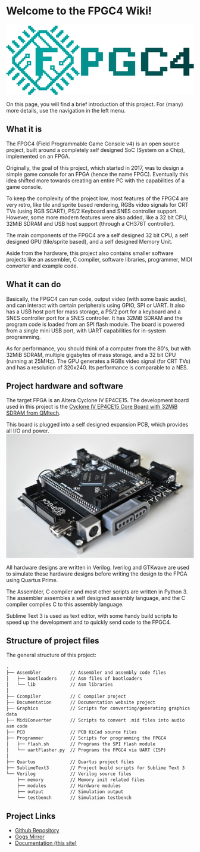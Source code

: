# Welcome to the FPGC4 Wiki!

[![FPGC4 Logo](images/logo_big_alpha.png)](https://www.github.com/b4rt-dev/FPGC4)

On this page, you will find a brief introduction of this project. For (many) more details, use the navigation in the left menu.

## What it is
The FPGC4 (Field Programmable Game Console v4) is an open source project, built around a completely self designed SoC (System on a Chip), implemented on an FPGA.

Originally, the goal of this project, which started in 2017, was to design a simple game console for an FPGA (hence the name FPGC). Eventually this idea shifted more towards creating an entire PC with the capabilities of a game console. 

To keep the complexity of the project low, most features of the FPGC4 are very retro, like tile and sprite based rendering, RGBs video signals for CRT TVs (using RGB SCART), PS/2 Keyboard and SNES controller support. However, some more modern features were also added, like a 32 bit CPU, 32MiB SDRAM and USB host support (through a CH376T controller).

The main components of the FPGC4 are a self designed 32 bit CPU, a self designed GPU (tile/sprite based), and a self designed Memory Unit.

Aside from the hardware, this project also contains smaller software projects like an assembler, C compiler, software libraries, programmer, MIDI converter and example code.

## What it can do
Basically, the FPGC4 can run code, output video (with some basic audio), and can interact with certain peripherals using GPIO, SPI or UART. It also has a USB host port for mass storage, a PS/2 port for a keyboard and a SNES controller port for a SNES controller. It has 32MiB SDRAM and the program code is loaded from an SPI flash module. The board is powered from a single mini USB port, with UART capabilities for in-system programming.

As for performance, you should think of a computer from the 80's, but with 32MiB SDRAM, multiple gigabytes of mass storage, and a 32 bit CPU (running at 25MHz). The GPU generates a RGBs video signal (for CRT TVs) and has a resolution of 320x240. Its performance is comparable to a NES.

## Project hardware and software
The target FPGA is an Altera Cyclone IV EP4CE15. The development board used in this project is the [Cyclone IV EP4CE15 Core Board with 32MiB SDRAM from QMtech](https://www.aliexpress.com/i/32949281189.html).

This board is plugged into a self designed expansion PCB, which provides all I/O and power.
![photo](images/front.jpg)

All hardware designs are written in Verilog. Iverilog and GTKwave are used to simulate these hardware designs before writing the design to the FPGA using Quartus Prime.

The Assembler, C compiler and most other scripts are written in Python 3. The assembler assembles a self designed assembly language, and the C compiler compiles C to this assembly language.

Sublime Text 3 is used as text editor, with some handy build scripts to speed up the development and to quickly send code to the FPGC4.

## Structure of project files
The general structure of this project:
``` text
.
├── Assembler 			// Assembler and assembly code files
│   ├── bootloaders 	// Asm files of bootloaders
│   └── lib 			// Asm libraries
│
├── Ccompiler 			// C compiler project
├── Documentation 		// Documentation website project
├── Graphics 			// Scripts for converting/generating graphics data
├── MidiConverter 		// Scripts to convert .mid files into audio asm code
├── PCB 				// PCB KiCad source files
├── Programmer 			// Scripts for programming the FPGC4
│   ├── flash.sh 		// Programs the SPI flash module
│   └── uartFlasher.py  // Programs the FPGC4 via UART (ISP)
│
├── Quartus 			// Quartus project files
├── SublimeText3 		// Project build scripts for Sublime Text 3
└── Verilog 			// Verilog source files
    ├── memory 			// Memory init related files
    ├── modules 		// Hardware modules
    ├── output 			// Simulation output
    └── testbench 		// Simulation testbench
```

## Project Links
- [Github Repository](https://www.github.com/b4rt-dev/FPGC4)
- [Gogs Mirror](https://www.b4rt.nl/git/bart/FPGC4-mirror)
- [Documentation (this site)](https://www.b4rt.nl/fpgc4)